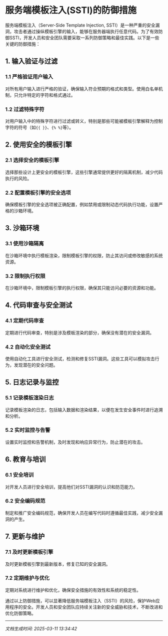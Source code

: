 # 服务端模板注入(SSTI)的防御措施

服务端模板注入（Server-Side Template Injection, SSTI）是一种严重的安全漏洞，攻击者通过操纵模板引擎的输入，能够在服务器端执行任意代码。为了有效防御SSTI，开发人员和安全团队需要采取一系列防御策略和最佳实践。以下是一些关键的防御措施：

## 1. 输入验证与过滤

### 1.1 严格验证用户输入
对所有用户输入进行严格的验证，确保输入符合预期的格式和类型。使用白名单机制，只允许特定的字符和格式通过。

### 1.2 过滤特殊字符
对用户输入中的特殊字符进行过滤或转义，特别是那些可能被模板引擎解释为控制字符的符号（如`{{ }}`、`{% %}`等）。

## 2. 使用安全的模板引擎

### 2.1 选择安全的模板引擎
选择那些设计上更安全的模板引擎，这些引擎通常提供更好的隔离机制，减少代码执行的风险。

### 2.2 配置模板引擎的安全选项
确保模板引擎的安全选项被正确配置，例如禁用或限制动态代码执行功能，设置严格的沙箱环境。

## 3. 沙箱环境

### 3.1 使用沙箱隔离
在沙箱环境中执行模板渲染，限制模板引擎的权限，防止其访问或修改敏感的系统资源。

### 3.2 限制执行权限
在沙箱环境中，限制模板引擎的执行权限，确保其只能访问必要的资源和功能。

## 4. 代码审查与安全测试

### 4.1 定期代码审查
定期进行代码审查，特别是涉及模板渲染的部分，确保没有潜在的安全漏洞。

### 4.2 自动化安全测试
使用自动化工具进行安全测试，检测和修复SSTI漏洞。这些工具可以模拟攻击行为，发现潜在的安全问题。

## 5. 日志记录与监控

### 5.1 记录模板渲染日志
记录模板渲染的日志，包括输入数据和渲染结果，以便在发生安全事件时进行追溯和分析。

### 5.2 实时监控与告警
设置实时监控和告警机制，及时发现和响应异常行为，防止潜在的攻击。

## 6. 教育与培训

### 6.1 安全培训
对开发人员进行安全培训，提高他们对SSTI漏洞的认识和防范能力。

### 6.2 安全编码规范
制定和推广安全编码规范，确保开发人员在编写代码时遵循最佳实践，减少安全漏洞的产生。

## 7. 更新与维护

### 7.1 及时更新模板引擎
及时更新模板引擎到最新版本，修复已知的安全漏洞。

### 7.2 定期维护与优化
定期对系统进行维护和优化，确保安全措施的有效性和系统的稳定性。

通过以上防御措施，可以显著降低服务端模板注入（SSTI）的风险，保护Web应用程序的安全。开发人员和安全团队应持续关注新的安全威胁和技术，不断改进和优化防御策略。

---

*文档生成时间: 2025-03-11 13:34:42*
